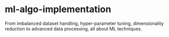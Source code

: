 # ml-algo-implementation

From imbalanced dataset handling, hyper-parameter tuning, dimensionality reduction to advanced data processing, all about ML techniques.

